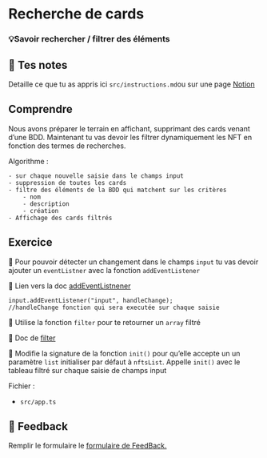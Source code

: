 # Recherche de cards

### 💡Savoir rechercher / filtrer des éléments

## 📝 Tes notes

Detaille ce que tu as appris ici `src/instructions.md`ou sur une page [Notion](https://go.mikecodeur.com/course-notes-template)

## Comprendre

Nous avons préparer le terrain en affichant, supprimant des cards venant d’une BDD. Maintenant tu vas devoir les filtrer dynamiquement les NFT en fonction des termes de recherches.

Algorithme :

```tsx
- sur chaque nouvelle saisie dans le champs input
- suppression de toutes les cards
- filtre des éléments de la BDD qui matchent sur les critères
	- nom
	- description
	- création
- Affichage des cards filtrés
```

## Exercice

🐶 Pour pouvoir détecter un changement dans le champs `input` tu vas devoir ajouter un `eventListner` avec la fonction `addEventListener`

📑 Lien vers la doc [addEventListnener](https://developer.mozilla.org/en-US/docs/Web/API/EventTarget/addEventListener)

```tsx
input.addEventListener("input", handleChange);
//handleChange fonction qui sera executée sur chaque saisie
```

🐶 Utilise la fonction `filter` pour te retourner un `array` filtré

📑 Doc de [filter](https://developer.mozilla.org/en-US/docs/Web/JavaScript/Reference/Global_Objects/Array/filter)

🐶 Modifie la signature de la fonction `init()` pour qu’elle accepte un un paramètre `list` initialiser par défaut à `nftsList`. Appelle `init()` avec le tableau filtré sur chaque saisie de champs input

Fichier :

- `src/app.ts`

##

## 🐜 Feedback

Remplir le formulaire le [formulaire de FeedBack.](https://go.mikecodeur.com/cours-react-avis?entry.1912869708=TypeScript%20PRO&entry.1430994900=3.NFT-Vaniila&entry.533578441=07%20Recherche%20NFT)
